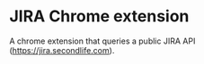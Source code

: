 # JIRA Chrome extension

A chrome extension that queries a public JIRA API (https://jira.secondlife.com).
